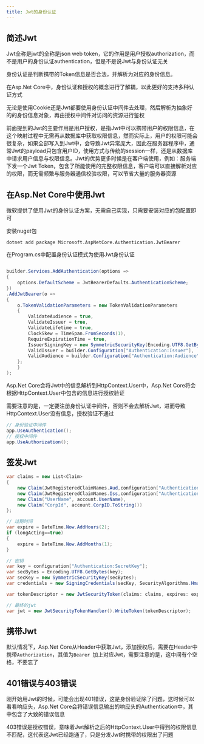```yaml
---
title: Jwt的身份认证
---
```


## 简述Jwt
Jwt全称是jwt的全称是json web token，它的作用是用户授权authorization，而不是用户的身份认证authentication，但是不是说Jwt与身份认证无关

身份认证是判断携带的Token信息是否合法，并解析为对应的身份信息。

在Asp.Net Core中，身份认证和授权的概念进行了解耦，以此更好的支持多种认证方式

无论是使用Cookie还是Jwt都要使用身份认证中间件去处理，然后解析为抽象好的的身份信息对象，再由授权中间件对访问的资源进行鉴权

前面提到的Jwt的主要作用是用户授权，是指Jwt中可以携带用户的权限信息，在这个映射过程中无需再从数据库中获取权限信息，然而实际上，用户的权限可能会很复杂，如果全部写入到Jwt中，会导致Jwt异常庞大，因此在服务器程序中，通常Jwt的payload只包含用户ID，使用方式与传统的session一样，还是从数据库中请求用户信息与权限信息。Jwt的优势更多时候是在客户端使用，例如：服务端下发一个Jwt Token，包含了所能使用的完整权限信息，客户端可以直接解析对应的权限，而无需频繁与服务器通信校验权限，可以节省大量的服务器资源


## 在Asp.Net Core中使用Jwt

微软提供了使用Jwt的身份认证方案，无需自己实现，只需要安装对应的包配置即可

安装nuget包
```shell
dotnet add package Microsoft.AspNetCore.Authentication.JwtBearer
```
在Program.cs中配置身份认证模式为使用Jwt身份认证
```csharp

builder.Services.AddAuthentication(options =>
{
    options.DefaultScheme = JwtBearerDefaults.AuthenticationScheme;
})
.AddJwtBearer(o =>
{
    o.TokenValidationParameters = new TokenValidationParameters
    {
        ValidateAudience = true,
        ValidateIssuer = true,
        ValidateLifetime = true,
        ClockSkew = TimeSpan.FromSeconds(1),
        RequireExpirationTime = true,
        IssuerSigningKey = new SymmetricSecurityKey(Encoding.UTF8.GetBytes(builder.Configuration["Authentication:SecretKey"])),
        ValidIssuer = builder.Configuration["Authentication:Issuer"],
        ValidAudience = builder.Configuration["Authentication:Audience"],
    };
    }
);
```
Asp.Net Core会将Jwt中的信息解析到HttpContext.User中，Asp.Net Core将会根据HttpContext.User中包含的信息进行授权验证

需要注意的是，一定要注册身份认证中间件，否则不会去解析Jwt，进而导致HttpContext.User没有信息，授权验证不通过
```csharp
// 身份验证中间件
app.UseAuthentication();
// 授权中间件
app.UseAuthorization();
```

## 签发Jwt

```csharp
var claims = new List<Claim>
{
    new Claim(JwtRegisteredClaimNames.Aud,configuration["Authentication:Audience"]),
    new Claim(JwtRegisteredClaimNames.Iss,configuration["Authentication:Issuer"]),
    new Claim("UserName", account.UserName),
    new Claim("CorpId", account.CorpID.ToString())
};

// 过期时间
var expire = DateTime.Now.AddHours(2);
if (longActing==true)
{
    expire = DateTime.Now.AddMonths(1);
}

// 密钥
var key = configuration["Authentication:SecretKey"];
var secBytes = Encoding.UTF8.GetBytes(key);
var secKey = new SymmetricSecurityKey(secBytes);
var credentials = new SigningCredentials(secKey, SecurityAlgorithms.HmacSha256);

var tokenDescriptor = new JwtSecurityToken(claims: claims, expires: expire, signingCredentials: credentials);

// 最终的jwt
var jwt = new JwtSecurityTokenHandler().WriteToken(tokenDescriptor);
```

## 携带Jwt

默认情况下，Asp.Net Core从Header中获取Jwt，添加授权后，需要在Header中携带`Authorization`，其值为`Bearer `加上对应Jwt，需要注意的是，这中间有个空格，不要忘了

## 401错误与403错误

刚开始用Jwt的时候，可能会出现401错误，这是身份验证除了问题，这时候可以看看响应头，Asp.Net Core会将错误信息输出的响应头的Authentication中，其中包含了大致的错误信息

403错误是授权错误，意味着Jwt解析之后的HttpContext.User中得到的权限信息不匹配，这代表这Jwt已经跑通了，只是分发Jwt时携带的权限出了问题